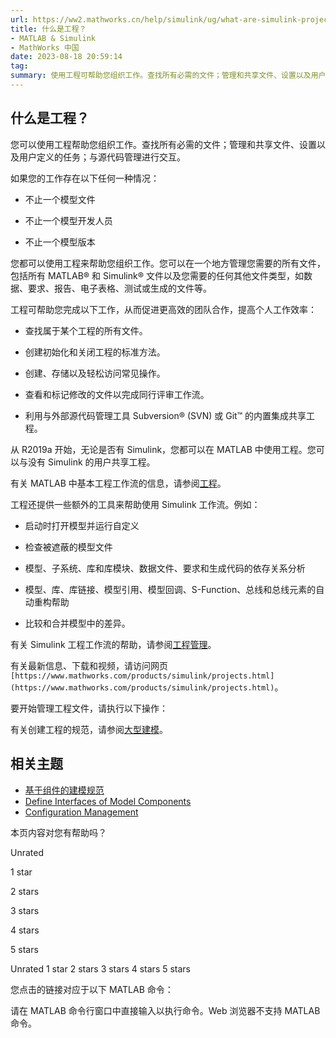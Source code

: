 ```yaml
---
url: https://ww2.mathworks.cn/help/simulink/ug/what-are-simulink-projects.html
title: 什么是工程？
- MATLAB & Simulink
- MathWorks 中国
date: 2023-08-18 20:59:14
tag: 
summary: 使用工程可帮助您组织工作。查找所有必需的文件；管理和共享文件、设置以及用户定义的任务；与源代码管理进行交互。
---
```

## 什么是工程？

您可以使用工程帮助您组织工作。查找所有必需的文件；管理和共享文件、设置以及用户定义的任务；与源代码管理进行交互。

如果您的工作存在以下任何一种情况：

*   不止一个模型文件
    
*   不止一个模型开发人员
    
*   不止一个模型版本
    

您都可以使用工程来帮助您组织工作。您可以在一个地方管理您需要的所有文件，包括所有 MATLAB® 和 Simulink® 文件以及您需要的任何其他文件类型，如数据、要求、报告、电子表格、测试或生成的文件等。

工程可帮助您完成以下工作，从而促进更高效的团队合作，提高个人工作效率：

*   查找属于某个工程的所有文件。
    
*   创建初始化和关闭工程的标准方法。
    
*   创建、存储以及轻松访问常见操作。
    
*   查看和标记修改的文件以完成同行评审工作流。
    
*   利用与外部源代码管理工具 Subversion® (SVN) 或 Git™ 的内置集成共享工程。
    

从 R2019a 开始，无论是否有 Simulink，您都可以在 MATLAB 中使用工程。您可以与没有 Simulink 的用户共享工程。

有关 MATLAB 中基本工程工作流的信息，请参阅[工程](https://ww2.mathworks.cn/help/matlab/projects.html)。

工程还提供一些额外的工具来帮助使用 Simulink 工作流。例如：

*   启动时打开模型并运行自定义
    
*   检查被遮蔽的模型文件
    
*   模型、子系统、库和库模块、数据文件、要求和生成代码的依存关系分析
    
*   模型、库、库链接、模型引用、模型回调、S-Function、总线和总线元素的自动重构帮助
    
*   比较和合并模型中的差异。
    

有关 Simulink 工程工作流的帮助，请参阅[工程管理](https://ww2.mathworks.cn/help/simulink/project-management.html)。

有关最新信息、下载和视频，请访问网页 `[https://www.mathworks.com/products/simulink/projects.html](https://www.mathworks.com/products/simulink/projects.html)`。

要开始管理工程文件，请执行以下操作：

有关创建工程的规范，请参阅[大型建模](https://ww2.mathworks.cn/help/simulink/large-scale-modeling.html)。

## 相关主题

*   [基于组件的建模规范](https://ww2.mathworks.cn/help/simulink/ug/component-based-modeling-guidelines.html)
*   [Define Interfaces of Model Components](https://ww2.mathworks.cn/help/simulink/ug/interface-design.html)
*   [Configuration Management](https://ww2.mathworks.cn/help/simulink/ug/configuration-management.html)

本页内容对您有帮助吗？

Unrated

1 star

2 stars

3 stars

4 stars

5 stars

 Unrated  1 star  2 stars  3 stars  4 stars  5 stars

您点击的链接对应于以下 MATLAB 命令：

请在 MATLAB 命令行窗口中直接输入以执行命令。Web 浏览器不支持 MATLAB 命令。
